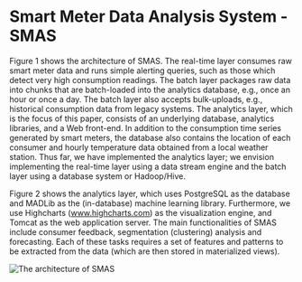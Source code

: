 Smart Meter Data Analysis System - SMAS
======================

Figure 1 shows the architecture of SMAS.  The real-time layer consumes raw smart meter data and runs simple alerting queries, such as those which detect very high consumption readings.  The batch layer packages raw data into chunks that are batch-loaded into the analytics database, e.g., once an hour or once a day.  The batch layer also accepts bulk-uploads, e.g., historical consumption data from legacy systems.  The analytics layer, which is the focus of this paper, consists of an underlying database, analytics libraries, and a Web front-end.  In addition to the consumption time series generated by smart meters, the database also contains the location of each consumer and hourly temperature data obtained from a local weather station.  Thus far, we have implemented the analytics layer; we envision implementing the real-time layer using a data stream engine and the batch layer using a database system or Hadoop/Hive.

Figure 2 shows the analytics layer, which uses PostgreSQL as the database and MADLib as the (in-database) machine learning library.  Furthermore, we use Highcharts (www.highcharts.com) as the visualization engine, and Tomcat as the web application server.  The main functionalities of SMAS include consumer feedback, segmentation (clustering) analysis and forecasting.  Each of these tasks requires a set of features and patterns to be extracted from the data (which are then stored in materialized views).  

![The architecture of SMAS](https://dl.dropboxusercontent.com/u/8691433/benchmark/img/smas.png)
